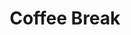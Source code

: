 ---
layout: default
category: session
id: coffee-break-2
title: Coffee Break
permalink: /schedule#coffee-break-2

day: Saturday
time: 4&colon;15pm - 4&colon;30pm
timeorder: 8
room: Main Space
---